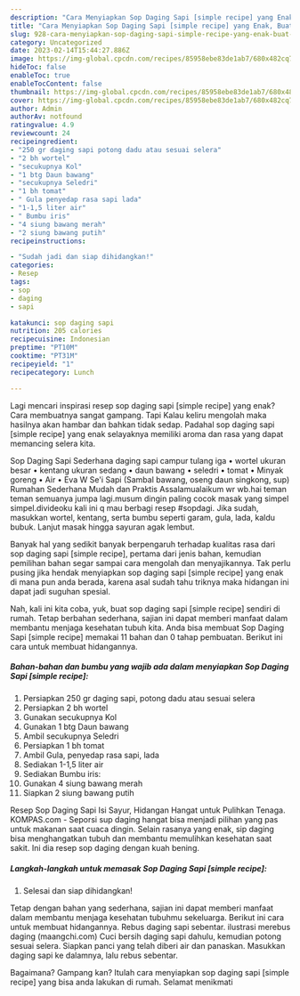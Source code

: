 ```yaml
---
description: "Cara Menyiapkan Sop Daging Sapi [simple recipe] yang Enak, Buat Buka Puasa Enak"
title: "Cara Menyiapkan Sop Daging Sapi [simple recipe] yang Enak, Buat Buka Puasa Enak"
slug: 928-cara-menyiapkan-sop-daging-sapi-simple-recipe-yang-enak-buat-buka-puasa-enak
category: Uncategorized
date: 2023-02-14T15:44:27.886Z
image: https://img-global.cpcdn.com/recipes/85958ebe83de1ab7/680x482cq70/sop-daging-sapi-simple-recipe-foto-resep-utama.jpg
hideToc: false
enableToc: true
enableTocContent: false
thumbnail: https://img-global.cpcdn.com/recipes/85958ebe83de1ab7/680x482cq70/sop-daging-sapi-simple-recipe-foto-resep-utama.jpg
cover: https://img-global.cpcdn.com/recipes/85958ebe83de1ab7/680x482cq70/sop-daging-sapi-simple-recipe-foto-resep-utama.jpg
author: Admin
authorAv: notfound
ratingvalue: 4.9
reviewcount: 24
recipeingredient:
- "250 gr daging sapi potong dadu atau sesuai selera"
- "2 bh wortel"
- "secukupnya Kol"
- "1 btg Daun bawang"
- "secukupnya Seledri"
- "1 bh tomat"
- " Gula penyedap rasa sapi lada"
- "1-1,5 liter air"
- " Bumbu iris"
- "4 siung bawang merah"
- "2 siung bawang putih"
recipeinstructions:

- "Sudah jadi dan siap dihidangkan!"
categories:
- Resep
tags:
- sop
- daging
- sapi

katakunci: sop daging sapi 
nutrition: 205 calories
recipecuisine: Indonesian
preptime: "PT10M"
cooktime: "PT31M"
recipeyield: "1"
recipecategory: Lunch

---
```



Lagi mencari inspirasi resep sop daging sapi [simple recipe] yang enak? Cara membuatnya sangat gampang. Tapi Kalau keliru mengolah maka hasilnya akan hambar dan bahkan tidak sedap. Padahal sop daging sapi [simple recipe] yang enak selayaknya memiliki aroma dan rasa yang dapat memancing selera kita.


Sop Daging Sapi Sederhana daging sapi campur tulang iga • wortel ukuran besar • kentang ukuran sedang • daun bawang • seledri • tomat • Minyak goreng • Air • Eva W Se&#39;i Sapi (Sambal bawang, oseng daun singkong, sup) Rumahan Sederhana Mudah dan Praktis Assalamualaikum wr wb.hai teman teman semuanya jumpa lagi.musum dingin paling cocok masak yang simpel simpel.divideoku kali ini q mau berbagi resep #sopdagi. Jika sudah, masukkan wortel, kentang, serta bumbu seperti garam, gula, lada, kaldu bubuk. Lanjut masak hingga sayuran agak lembut.

Banyak hal yang sedikit banyak berpengaruh terhadap kualitas rasa dari sop daging sapi [simple recipe], pertama dari jenis bahan, kemudian pemilihan bahan segar sampai cara mengolah dan menyajikannya. Tak perlu pusing jika hendak menyiapkan sop daging sapi [simple recipe] yang enak di mana pun anda berada, karena asal sudah tahu triknya maka hidangan ini dapat jadi suguhan spesial.


Nah, kali ini kita coba, yuk, buat sop daging sapi [simple recipe] sendiri di rumah. Tetap berbahan sederhana, sajian ini dapat memberi manfaat dalam membantu menjaga kesehatan tubuh kita. Anda bisa membuat Sop Daging Sapi [simple recipe] memakai 11 bahan dan 0 tahap pembuatan. Berikut ini cara untuk membuat hidangannya.

<!--inarticleads1-->

##### Bahan-bahan dan bumbu yang wajib ada dalam menyiapkan Sop Daging Sapi [simple recipe]:

1. Persiapkan 250 gr daging sapi, potong dadu atau sesuai selera
1. Persiapkan 2 bh wortel
1. Gunakan secukupnya Kol
1. Gunakan 1 btg Daun bawang
1. Ambil secukupnya Seledri
1. Persiapkan 1 bh tomat
1. Ambil  Gula, penyedap rasa sapi, lada
1. Sediakan 1-1,5 liter air
1. Sediakan  Bumbu iris:
1. Gunakan 4 siung bawang merah
1. Siapkan 2 siung bawang putih


Resep Sop Daging Sapi Isi Sayur, Hidangan Hangat untuk Pulihkan Tenaga. KOMPAS.com - Seporsi sup daging hangat bisa menjadi pilihan yang pas untuk makanan saat cuaca dingin. Selain rasanya yang enak, sip daging bisa menghangatkan tubuh dan membantu memulihkan kesehatan saat sakit. Ini dia resep sop daging dengan kuah bening. 

<!--inarticleads2-->

##### Langkah-langkah untuk memasak Sop Daging Sapi [simple recipe]:


1. Selesai dan siap dihidangkan!

Tetap dengan bahan yang sederhana, sajian ini dapat memberi manfaat dalam membantu menjaga kesehatan tubuhmu sekeluarga. Berikut ini cara untuk membuat hidangannya. Rebus daging sapi sebentar. ilustrasi merebus daging (maangchi.com) Cuci bersih daging sapi dahulu, kemudian potong sesuai selera. Siapkan panci yang telah diberi air dan panaskan. Masukkan daging sapi ke dalamnya, lalu rebus sebentar. 

Bagaimana? Gampang kan? Itulah cara menyiapkan sop daging sapi [simple recipe] yang bisa anda lakukan di rumah. Selamat menikmati
